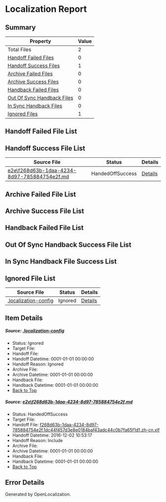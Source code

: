 # <a name='report-top'></a> Localization Report

## Summary
 Property | Value 
 -------- | ----- 
 Total Files | 2
[ Handoff Failed Files ](#handoff-failed-list)| 0
[ Handoff Success Files ](#handoff-success-list)| 1
[ Archive Failed Files ](#archive-failed-list)| 0
[ Archive Success Files ](#archive-success-list)| 0
[ Handback Failed Files ](#handback-failed-list)| 0
[ Out Of Sync Handback Files ](#outofsync-handback-success-list)| 0
[ In Sync Handback Files ](#insync-handback-success-list)| 0
[ Ignored Files ](#ignored-list)| 1

## <a name='handoff-failed-list'></a> Handoff Failed File List

## <a name='handoff-success-list'></a> Handoff Success File List
 Source File | Status | Details 
 ----------- | ------ | ------- 
 [e2e\f268d63b-1daa-4234-8d97-785884754e2f.md](https://github.com/OpenLocalizationTestOrg/ol-test0/blob/0311e5914200b14a89f9a2563476655676cb6019/e2e/f268d63b-1daa-4234-8d97-785884754e2f.md) | HandedOffSuccess | [Details](#d7d422a2b2d7230200f6734ed38d8e4c62746b851)

## <a name='archive-failed-list'></a> Archive Failed File List

## <a name='archive-success-list'></a> Archive Success File List

## <a name='handback-failed-list'></a> Handback Failed File List

## <a name='outofsync-handback-success-list'></a> Out Of Sync Handback Success File List

## <a name='insync-handback-success-list'></a> In Sync Handback File Success List

## <a name='ignored-list'></a> Ignored File List
 Source File | Status | Details 
 ----------- | ------ | ------- 
 [.localization-config](https://github.com/OpenLocalizationTestOrg/ol-test0/blob/0311e5914200b14a89f9a2563476655676cb6019/.localization-config) | Ignored | [Details](#c268a05ecaa7ec85942ed632c29928ee5bd6da8d0)

## Item Details
##### <a name='c268a05ecaa7ec85942ed632c29928ee5bd6da8d0'></a> Source: [.localization-config](https://github.com/OpenLocalizationTestOrg/ol-test0/blob/0311e5914200b14a89f9a2563476655676cb6019/.localization-config)
* Status: Ignored
* Target File: 
* Handoff File: 
* Handoff Datetime: 0001-01-01 00:00:00
* Handoff Reason: Ignored
* Archive File: 
* Archive Datetime: 0001-01-01 00:00:00
* Handback File: 
* Handback Datetime: 0001-01-01 00:00:00
* [Back to Top](#report-top)

##### <a name='d7d422a2b2d7230200f6734ed38d8e4c62746b851'></a> Source: [e2e\f268d63b-1daa-4234-8d97-785884754e2f.md](https://github.com/OpenLocalizationTestOrg/ol-test0/blob/0311e5914200b14a89f9a2563476655676cb6019/e2e/f268d63b-1daa-4234-8d97-785884754e2f.md)
* Status: HandedOffSuccess
* Target File: 
* Handoff File: [f268d63b-1daa-4234-8d97-785884754e2f.1dc44f457d3e8e0184baf43adc44c0b7fa65f1d1.zh-cn.xlf](https://github.com/OpenLocalizationTestOrg/ol-test0-handoff/blob/f45a6c8ddca0983bc595dd9464e302993d19be80/ol-handoff/OpenLocalizationTestOrg/ol-test0-zhcn/shujia/ht/f268d63b-1daa-4234-8d97-785884754e2f.1dc44f457d3e8e0184baf43adc44c0b7fa65f1d1.zh-cn.xlf)
* Handoff Datetime: 2016-12-02 10:53:17
* Handoff Reason: Include
* Archive File: 
* Archive Datetime: 0001-01-01 00:00:00
* Handback File: 
* Handback Datetime: 0001-01-01 00:00:00
* [Back to Top](#report-top)


## Error Details

Generated by OpenLocalization.
